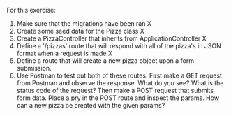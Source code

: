 For this exercise:

1. Make sure that the migrations have been ran X
2. Create some seed data for the Pizza class X
3. Create a PizzaController that inherits from ApplicationController X
4. Define a '/pizzas' route that will respond with all of the pizza's in JSON format when a request is made X
5. Define a route that will create a new pizza object upon a form submission.
6. Use Postman to test out both of these routes. First make a GET request from Postman and observe the response. What do you see? What is the status code of the request? Then make a POST request that submits form data. Place a pry in the POST route and inspect the params. How can a new pizza be created with the given params?
 